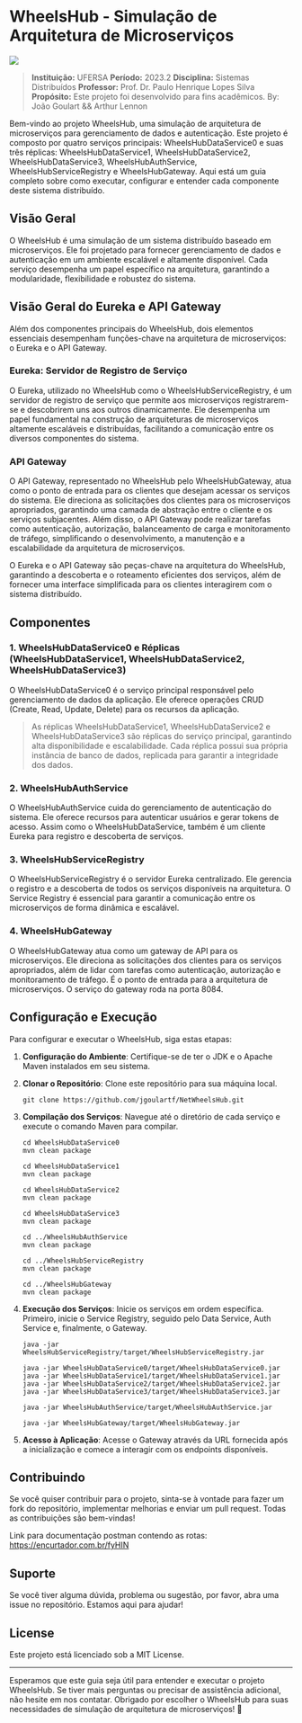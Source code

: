 # WheelsHub - Simulação de Arquitetura de Microserviços

<img src="https://i.imgur.com/oh4OTor.png"></img>

> **Instituição:** UFERSA
> **Período:** 2023.2
> **Disciplina:** Sistemas Distribuídos
> **Professor:** Prof. Dr. Paulo Henrique Lopes Silva
> **Propósito:** Este projeto foi desenvolvido para fins acadêmicos.
> By: João Goulart && Arthur Lennon

Bem-vindo ao projeto WheelsHub, uma simulação de arquitetura de microserviços para gerenciamento de dados e autenticação. Este projeto é composto por quatro serviços principais: WheelsHubDataService0 e suas três réplicas: WheelsHubDataService1, WheelsHubDataService2, WheelsHubDataService3, WheelsHubAuthService, WheelsHubServiceRegistry e WheelsHubGateway. Aqui está um guia completo sobre como executar, configurar e entender cada componente deste sistema distribuído.

## Visão Geral

O WheelsHub é uma simulação de um sistema distribuído baseado em microserviços. Ele foi projetado para fornecer gerenciamento de dados e autenticação em um ambiente escalável e altamente disponível. Cada serviço desempenha um papel específico na arquitetura, garantindo a modularidade, flexibilidade e robustez do sistema.

## Visão Geral do Eureka e API Gateway

Além dos componentes principais do WheelsHub, dois elementos essenciais desempenham funções-chave na arquitetura de microserviços: o Eureka e o API Gateway.

### Eureka: Servidor de Registro de Serviço

O Eureka, utilizado no WheelsHub como o WheelsHubServiceRegistry, é um servidor de registro de serviço que permite aos microserviços registrarem-se e descobrirem uns aos outros dinamicamente. Ele desempenha um papel fundamental na construção de arquiteturas de microserviços altamente escaláveis e distribuídas, facilitando a comunicação entre os diversos componentes do sistema.

### API Gateway

O API Gateway, representado no WheelsHub pelo WheelsHubGateway, atua como o ponto de entrada para os clientes que desejam acessar os serviços do sistema. Ele direciona as solicitações dos clientes para os microserviços apropriados, garantindo uma camada de abstração entre o cliente e os serviços subjacentes. Além disso, o API Gateway pode realizar tarefas como autenticação, autorização, balanceamento de carga e monitoramento de tráfego, simplificando o desenvolvimento, a manutenção e a escalabilidade da arquitetura de microserviços.

O Eureka e o API Gateway são peças-chave na arquitetura do WheelsHub, garantindo a descoberta e o roteamento eficientes dos serviços, além de fornecer uma interface simplificada para os clientes interagirem com o sistema distribuído.


## Componentes

### 1. WheelsHubDataService0 e Réplicas (WheelsHubDataService1, WheelsHubDataService2, WheelsHubDataService3)

O WheelsHubDataService0 é o serviço principal responsável pelo gerenciamento de dados da aplicação. Ele oferece operações CRUD (Create, Read, Update, Delete) para os recursos da aplicação. 
> As réplicas WheelsHubDataService1, WheelsHubDataService2 e WheelsHubDataService3 são réplicas do serviço principal, garantindo alta disponibilidade e escalabilidade. Cada réplica possui sua própria instância de banco de dados, replicada para garantir a integridade dos dados.

### 2. WheelsHubAuthService

O WheelsHubAuthService cuida do gerenciamento de autenticação do sistema. Ele oferece recursos para autenticar usuários e gerar tokens de acesso. Assim como o WheelsHubDataService, também é um cliente Eureka para registro e descoberta de serviços.

### 3. WheelsHubServiceRegistry

O WheelsHubServiceRegistry é o servidor Eureka centralizado. Ele gerencia o registro e a descoberta de todos os serviços disponíveis na arquitetura. O Service Registry é essencial para garantir a comunicação entre os microserviços de forma dinâmica e escalável.

### 4. WheelsHubGateway

O WheelsHubGateway atua como um gateway de API para os microserviços. Ele direciona as solicitações dos clientes para os serviços apropriados, além de lidar com tarefas como autenticação, autorização e monitoramento de tráfego. É o ponto de entrada para a arquitetura de microserviços. O serviço do gateway roda na porta 8084.

## Configuração e Execução

Para configurar e executar o WheelsHub, siga estas etapas:

1. **Configuração do Ambiente**: Certifique-se de ter o JDK e o Apache Maven instalados em seu sistema.

2. **Clonar o Repositório**: Clone este repositório para sua máquina local.

   ```
   git clone https://github.com/jgoulartf/NetWheelsHub.git
   ```

3. **Compilação dos Serviços**: Navegue até o diretório de cada serviço e execute o comando Maven para compilar.

   ```
   cd WheelsHubDataService0
   mvn clean package

   cd WheelsHubDataService1
   mvn clean package

   cd WheelsHubDataService2
   mvn clean package

   cd WheelsHubDataService3
   mvn clean package
   
   cd ../WheelsHubAuthService
   mvn clean package
   
   cd ../WheelsHubServiceRegistry
   mvn clean package
   
   cd ../WheelsHubGateway
   mvn clean package
   ```

4. **Execução dos Serviços**: Inicie os serviços em ordem específica. Primeiro, inicie o Service Registry, seguido pelo Data Service, Auth Service e, finalmente, o Gateway.

   ```
   java -jar WheelsHubServiceRegistry/target/WheelsHubServiceRegistry.jar
   
   java -jar WheelsHubDataService0/target/WheelsHubDataService0.jar
   java -jar WheelsHubDataService1/target/WheelsHubDataService1.jar
   java -jar WheelsHubDataService2/target/WheelsHubDataService2.jar
   java -jar WheelsHubDataService3/target/WheelsHubDataService3.jar
   
   java -jar WheelsHubAuthService/target/WheelsHubAuthService.jar
   
   java -jar WheelsHubGateway/target/WheelsHubGateway.jar
   ```

5. **Acesso à Aplicação**: Acesse o Gateway através da URL fornecida após a inicialização e comece a interagir com os endpoints disponíveis.

## Contribuindo

Se você quiser contribuir para o projeto, sinta-se à vontade para fazer um fork do repositório, implementar melhorias e enviar um pull request. Todas as contribuições são bem-vindas!

Link para documentação postman contendo as rotas: https://encurtador.com.br/fyHIN

## Suporte

Se você tiver alguma dúvida, problema ou sugestão, por favor, abra uma issue no repositório. Estamos aqui para ajudar!

## License

Este projeto está licenciado sob a MIT License.

---
Esperamos que este guia seja útil para entender e executar o projeto WheelsHub. Se tiver mais perguntas ou precisar de assistência adicional, não hesite em nos contatar. Obrigado por escolher o WheelsHub para suas necessidades de simulação de arquitetura de microserviços! 🚀

